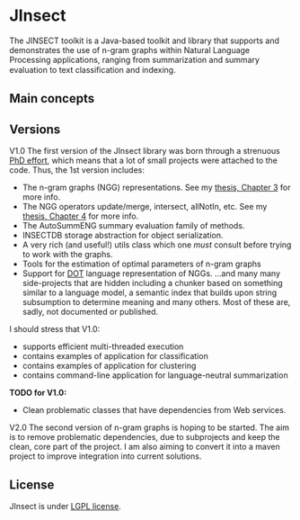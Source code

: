 # JInsect
The JINSECT toolkit is a Java-based toolkit and library that supports and demonstrates the use of n-gram graphs within Natural Language Processing applications, ranging from summarization and summary evaluation to text classiﬁcation and indexing.

## Main concepts

## Versions
V1.0
The first version of the JInsect library was born through a strenuous [PhD effort](http://www.iit.demokritos.gr/~ggianna), which means that a lot of small projects were attached to the code. Thus, the 1st version includes:
- The n-gram graphs (NGG) representations. See my [thesis, Chapter 3](http://www.iit.demokritos.gr/~ggianna/thesis.pdf) for more info.
- The NGG operators update/merge, intersect, allNotIn, etc. See my [thesis, Chapter 4](http://www.iit.demokritos.gr/~ggianna/thesis.pdf) for more info.
- The AutoSummENG summary evaluation family of methods.
- INSECTDB storage abstraction for object serialization.
- A very rich (and useful!) utils class which one *must* consult before trying to work with the graphs.
- Tools for the estimation of optimal parameters of n-gram graphs
- Support for [DOT](http://www.graphviz.org/doc/info/lang.html) language representation of NGGs.
...and many many side-projects that are hidden including a chunker based on something similar to a language model, a semantic index that builds upon string subsumption to determine meaning and many others. Most of these are, sadly, not documented or published.

I should stress that V1.0:
* supports efficient multi-threaded execution
* contains examples of application for classification
* contains examples of application for clustering
* contains command-line application for language-neutral summarization

**TODO for V1.0:** 
* Clean problematic classes that have dependencies from Web services.

V2.0
The second version of n-gram graphs is hoping to be started. The aim is to remove problematic dependencies, due to subprojects and keep the clean, core part of the project. I am also aiming to convert it into a maven project to improve integration into current solutions.
## License
JInsect is under [LGPL license](https://www.gnu.org/licenses/lgpl.html).
